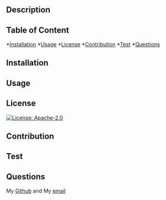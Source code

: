 # 
  ## Description
  

  ## Table of Content
  *[Installation](#installation)
  *[Usage](#usage)
  *[License](#license)
  *[Contribution](#contribution)
  *[Test](#test)
  *[Questions](#questions)

  ## Installation
  

  ## Usage
  

  ## License
  [![License: Apache-2.0](https://img.shields.io/static/v1?label=License&message=Apache-2.0&color=orange)](https://opensource.org/licenses/Apache-2.0)

  ## Contribution
  

  ## Test
  

  ## Questions
  My [Github](https://github.com/) and My [email](mailto:test@gmail.com)
  